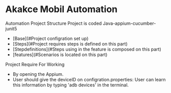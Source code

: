 # Akakce Mobil Automation 

Automation Project Structure
Project is coded Java-appium-cucumber-junit5

- [Base](#Project configration set up)
- [Steps](#Project requires steps is defined on this part)
- [Stepdefinitions](#Steps using in the feature is composed on this part)
- [features](#Scenarios is located on this part)

Project Require For Working 
- By opening the Appium.
- User should give the deviceID on configration.properties: User can learn this information  by typing 'adb devices' in the terminal.
